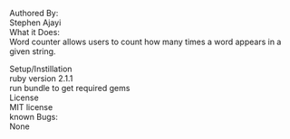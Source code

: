 Authored By:<br />
  Stephen Ajayi<br />
What it Does:<br >
  Word counter allows users to count how many times a word appears in a given string.<br />

Setup/Instillation<br /> 
  ruby version 2.1.1<br />
  run bundle to get required gems<br /> 
License<br />
  MIT license<br />
known Bugs:<br />
  None<br />